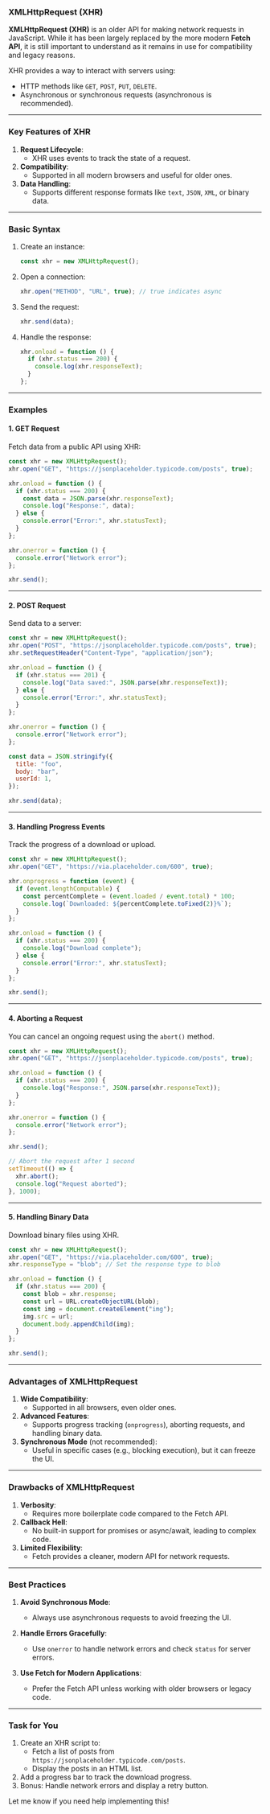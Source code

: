 ### **XMLHttpRequest (XHR)**

**XMLHttpRequest (XHR)** is an older API for making network requests in JavaScript. While it has been largely replaced by the more modern **Fetch API**, it is still important to understand as it remains in use for compatibility and legacy reasons.

XHR provides a way to interact with servers using:

- HTTP methods like `GET`, `POST`, `PUT`, `DELETE`.
- Asynchronous or synchronous requests (asynchronous is recommended).

---

### **Key Features of XHR**

1. **Request Lifecycle**:
   - XHR uses events to track the state of a request.
2. **Compatibility**:
   - Supported in all modern browsers and useful for older ones.
3. **Data Handling**:
   - Supports different response formats like `text`, `JSON`, `XML`, or binary data.

---

### **Basic Syntax**

1. Create an instance:
   ```javascript
   const xhr = new XMLHttpRequest();
   ```
2. Open a connection:
   ```javascript
   xhr.open("METHOD", "URL", true); // true indicates async
   ```
3. Send the request:
   ```javascript
   xhr.send(data);
   ```
4. Handle the response:
   ```javascript
   xhr.onload = function () {
     if (xhr.status === 200) {
       console.log(xhr.responseText);
     }
   };
   ```

---

### **Examples**

#### **1. GET Request**

Fetch data from a public API using XHR:

```javascript
const xhr = new XMLHttpRequest();
xhr.open("GET", "https://jsonplaceholder.typicode.com/posts", true);

xhr.onload = function () {
  if (xhr.status === 200) {
    const data = JSON.parse(xhr.responseText);
    console.log("Response:", data);
  } else {
    console.error("Error:", xhr.statusText);
  }
};

xhr.onerror = function () {
  console.error("Network error");
};

xhr.send();
```

---

#### **2. POST Request**

Send data to a server:

```javascript
const xhr = new XMLHttpRequest();
xhr.open("POST", "https://jsonplaceholder.typicode.com/posts", true);
xhr.setRequestHeader("Content-Type", "application/json");

xhr.onload = function () {
  if (xhr.status === 201) {
    console.log("Data saved:", JSON.parse(xhr.responseText));
  } else {
    console.error("Error:", xhr.statusText);
  }
};

xhr.onerror = function () {
  console.error("Network error");
};

const data = JSON.stringify({
  title: "foo",
  body: "bar",
  userId: 1,
});

xhr.send(data);
```

---

#### **3. Handling Progress Events**

Track the progress of a download or upload.

```javascript
const xhr = new XMLHttpRequest();
xhr.open("GET", "https://via.placeholder.com/600", true);

xhr.onprogress = function (event) {
  if (event.lengthComputable) {
    const percentComplete = (event.loaded / event.total) * 100;
    console.log(`Downloaded: ${percentComplete.toFixed(2)}%`);
  }
};

xhr.onload = function () {
  if (xhr.status === 200) {
    console.log("Download complete");
  } else {
    console.error("Error:", xhr.statusText);
  }
};

xhr.send();
```

---

#### **4. Aborting a Request**

You can cancel an ongoing request using the `abort()` method.

```javascript
const xhr = new XMLHttpRequest();
xhr.open("GET", "https://jsonplaceholder.typicode.com/posts", true);

xhr.onload = function () {
  if (xhr.status === 200) {
    console.log("Response:", JSON.parse(xhr.responseText));
  }
};

xhr.onerror = function () {
  console.error("Network error");
};

xhr.send();

// Abort the request after 1 second
setTimeout(() => {
  xhr.abort();
  console.log("Request aborted");
}, 1000);
```

---

#### **5. Handling Binary Data**

Download binary files using XHR.

```javascript
const xhr = new XMLHttpRequest();
xhr.open("GET", "https://via.placeholder.com/600", true);
xhr.responseType = "blob"; // Set the response type to blob

xhr.onload = function () {
  if (xhr.status === 200) {
    const blob = xhr.response;
    const url = URL.createObjectURL(blob);
    const img = document.createElement("img");
    img.src = url;
    document.body.appendChild(img);
  }
};

xhr.send();
```

---

### **Advantages of XMLHttpRequest**

1. **Wide Compatibility**:
   - Supported in all browsers, even older ones.
2. **Advanced Features**:
   - Supports progress tracking (`onprogress`), aborting requests, and handling binary data.
3. **Synchronous Mode** (not recommended):
   - Useful in specific cases (e.g., blocking execution), but it can freeze the UI.

---

### **Drawbacks of XMLHttpRequest**

1. **Verbosity**:
   - Requires more boilerplate code compared to the Fetch API.
2. **Callback Hell**:
   - No built-in support for promises or async/await, leading to complex code.
3. **Limited Flexibility**:
   - Fetch provides a cleaner, modern API for network requests.

---

### **Best Practices**

1. **Avoid Synchronous Mode**:

   - Always use asynchronous requests to avoid freezing the UI.

2. **Handle Errors Gracefully**:

   - Use `onerror` to handle network errors and check `status` for server errors.

3. **Use Fetch for Modern Applications**:
   - Prefer the Fetch API unless working with older browsers or legacy code.

---

### **Task for You**

1. Create an XHR script to:
   - Fetch a list of posts from `https://jsonplaceholder.typicode.com/posts`.
   - Display the posts in an HTML list.
2. Add a progress bar to track the download progress.
3. Bonus: Handle network errors and display a retry button.

Let me know if you need help implementing this!
